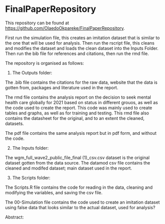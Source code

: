# FinalPaperRepository

This repository can be found at https://github.com/OlaedoOkpareke/FinalPaperRepository.

First run the simulation file, this creates an imitation dataset that is similar to the one that will be used for analysis. Then run the rscript file, this cleans and modifies the dataset and loads the clean dataset into the Inputs Folder. Then run the bib file for references and citations, then run the rmd file.   

The repository is organised as follows:

1. The Outputs folder: 

The .bib file contains the citations for the raw data, website that the data is gotten from, packages and literature used in the report.

The rmd file contains the analysis report on the decision to seek mental health care globally for 2021 based on status in different grouos, as well as the code used to create the report. This code was mainly used to create tables and graphs, as well as for training and testing. This rmd file also contains the datasheet for the original, and to an extent the cleaned, datasets. 

The pdf file contains the same analysis report but in pdf form, and without the code.

2. The Inputs folder:

The wgm_full_wave2_public_file_final (1)_csv.csv dataset is the original dataset gotten from the data source.
The datamod csv file contains the cleaned and modifed dataset; main dataset used in the report. 


3. The Scripts folder:

The Scripts.R file contains the code for reading in the data, cleaning and modifying the variables, and saving the csv file. 

The 00-Simulation file contains the code used to create an imitation dataset using false data that looks similar to the actual dataset, used for analysis?


Abstract:

